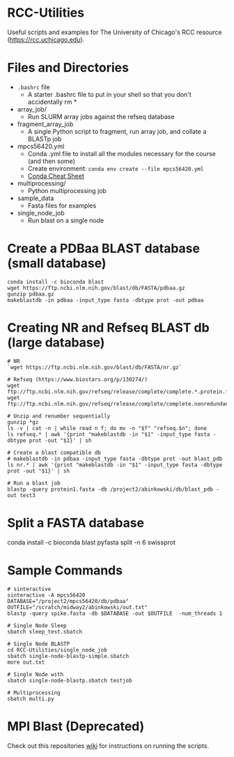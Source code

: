 # RCC-Utilities
Useful scripts and examples for The University of Chicago's RCC resource (https://rcc.uchicago.edu). 

# Files and Directories
* `.bashrc` file
  - A starter .bashrc file to put in your shell so that you don't accidentally rm *
* array_job/
  - Run SLURM array jobs against the refseq database
* fragment_array_job
  - A single Python script to fragment, run array job, and collate a BLASTp job
* mpcs56420.yml
  - Conda .yml file to install all the modules necessary for the course (and then some)
  - Create environment: `conda env create --file mpcs56420.yml`
  - [Conda Cheat Sheet](https://docs.conda.io/projects/conda/en/latest/_downloads/843d9e0198f2a193a3484886fa28163c/conda-cheatsheet.pdf)
* multiprocessing/
  - Python multiprocessing job
* sample_data
  - Fasta files for examples
* single_node_job
  - Run blast on a single node


# Create a PDBaa BLAST database (small database)
```
conda install -c bioconda blast 
wget https://ftp.ncbi.nlm.nih.gov/blast/db/FASTA/pdbaa.gz
gunzip pdbaa.gz
makeblastdb -in pdbaa -input_type fasta -dbtype prot -out pdbaa
```

# Creating NR and Refseq BLAST db (large database)
```
# NR
`wget https://ftp.ncbi.nlm.nih.gov/blast/db/FASTA/nr.gz`

# Refseq (https://www.biostars.org/p/130274/)
wget ftp://ftp.ncbi.nlm.nih.gov/refseq/release/complete/complete.*.protein.faa.gz
wget ftp://ftp.ncbi.nlm.nih.gov/refseq/release/complete/complete.nonredundant_protein.*.protein.faa.gz

# Unzip and renumber sequentially
gunzip *gz
ls -v | cat -n | while read n f; do mv -n "$f" "refseq.$n"; done 
ls refseq.* | awk '{print "makeblastdb -in "$1" -input_type fasta -dbtype prot -out "$1}' | sh

# Create a blast compatible db
# makeblastdb -in pdbaa -input_type fasta -dbtype prot -out blast_pdb
ls nr.* | awk '{print "makeblastdb -in "$1" -input_type fasta -dbtype prot -out "$1}' | sh

# Run a blast job
blastp -query protein1.fasta -db /project2/abinkowski/db/blast_pdb -out test3
```

# Split a FASTA database
conda install -c bioconda blast
pyfasta split -n 6 swissprot 


# Sample Commands
```
# sinteractive
sinteractive -A mpcs56420
DATABASE="/project2/mpcs56420/db/pdbaa"
OUTFILE="/scratch/midway2/abinkowski/out.txt"
blastp -query spike.fasta -db $DATABASE -out $OUTFILE  -num_threads 1

# Single Node Sleep
sbatch sleep_test.sbatch 

# Single Node BLASTP 
cd RCC-Utilities/single_node_job
sbatch single-node-blastp-simple.sbatch 
more out.txt

# Single Node with 
sbatch single-node-blastp.sbatch testjob

# Multiprocessing
sbatch multi.py 

```

# MPI Blast (Deprecated)
Check out this repositories [wiki](https://github.com/uchicago-bio/RCC-Utilities/wiki) for instructions on running the scripts.


